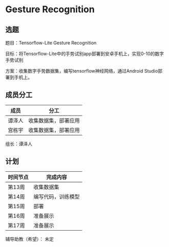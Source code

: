 # Gesture Recognition

## 选题  

题目：Tensorflow-Lite Gesture Recognition

目标：将Tensorflow-Lite中的手势试别app部署到安卓手机上，实现0-10的数字手势试别

方案：收集数字手势数据集，编写tensorflow神经网络，通过Android Studio部署到手机上。

## 成员分工

| 成员 | 分工 |
| ---- | ---- |
|   谭泽人   |   收集数据集，部署应用   |
|    宫栋宇  |   收集数据集，部署应用    |

组长：谭泽人

## 计划

| 时间节点 | 完成内容 |
| -------- | -------- |
| 第13周   |      收集数据集    |
| 第14周   |      编写代码，训练模型    |
| 第15周   |      部署   |
| 第16周   |      准备展示  |
| 第17周   |      准备展示    |

辅导助教（希望）： 未定
